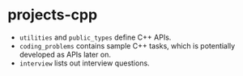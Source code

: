 # projects-cpp

* `utilities` and `public_types` define C++ APIs. 
* `coding_problems` contains sample C++ tasks, which is potentially developed as APIs later on.
* `interview` lists out interview questions.
